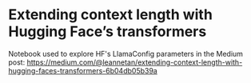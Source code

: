 # Extending context length with Hugging Face’s transformers

Notebook used to explore HF's LlamaConfig parameters in the Medium post:
https://medium.com/@leannetan/extending-context-length-with-hugging-faces-transformers-6b04db05b39a

